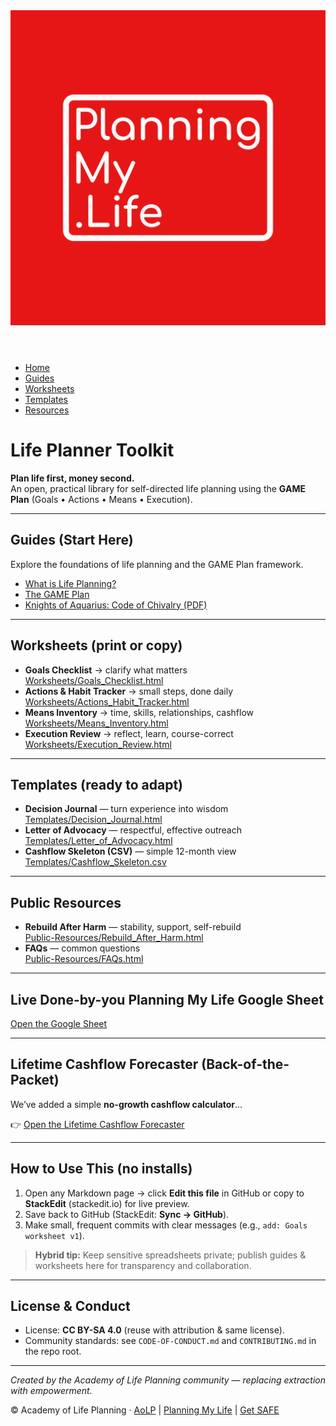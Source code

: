 
<link rel="stylesheet" href="./style.css">

<header>
  <img src="./assets/Original.png" alt="Planning My Life Logo" class="logo">
</header>


<nav>
  <ul>
    <li><a href="./index.html">Home</a></li>
    <li><a href="./Guides/What-is-Life-Planning.html">Guides</a></li>
    <li><a href="./Worksheets/">Worksheets</a></li>
    <li><a href="./Templates/">Templates</a></li>
    <li><a href="./Public-Resources/">Resources</a></li>
  </ul>
</nav>

# Life Planner Toolkit

**Plan life first, money second.**  
An open, practical library for self-directed life planning using the **GAME Plan** (Goals • Actions • Means • Execution).

---

## Guides (Start Here)
Explore the foundations of life planning and the GAME Plan framework.

- [What is Life Planning?](./Guides/What-is-Life-Planning.html)  
- [The GAME Plan](./Guides/The-GAME-Plan.html)  
- [Knights of Aquarius: Code of Chivalry (PDF)](./Guides/Code-of-Chivalry.pdf)


---

## Worksheets (print or copy)
- **Goals Checklist** → clarify what matters  
  [Worksheets/Goals_Checklist.html](./Worksheets/Goals_Checklist.html)
- **Actions & Habit Tracker** → small steps, done daily  
  [Worksheets/Actions_Habit_Tracker.html](./Worksheets/Actions_Habit_Tracker.html)
- **Means Inventory** → time, skills, relationships, cashflow  
  [Worksheets/Means_Inventory.html](./Worksheets/Means_Inventory.html)
- **Execution Review** → reflect, learn, course-correct  
  [Worksheets/Execution_Review.html](./Worksheets/Execution_Review.html)

---

## Templates (ready to adapt)
- **Decision Journal** — turn experience into wisdom  
  [Templates/Decision_Journal.html](./Templates/Decision_Journal.html)
- **Letter of Advocacy** — respectful, effective outreach  
  [Templates/Letter_of_Advocacy.html](./Templates/Letter_of_Advocacy.html)
- **Cashflow Skeleton (CSV)** — simple 12-month view  
  [Templates/Cashflow_Skeleton.csv](./Templates/Cashflow_Skeleton.csv)

---

## Public Resources
- **Rebuild After Harm** — stability, support, self-rebuild  
  [Public-Resources/Rebuild_After_Harm.html](./Public-Resources/Rebuild_After_Harm.html)
- **FAQs** — common questions  
  [Public-Resources/FAQs.html](./Public-Resources/FAQs.html)

---

## Live Done-by-you Planning My Life Google Sheet
[Open the Google Sheet](https://docs.google.com/spreadsheets/d/e/2PACX-1vSpDiQkEKvEX13tdtLqpSlr_C0wSkt1baUWYJuoJswyYmnus15NWyK4nqLmoS6xjRmoUf0lTPGYjOml/pubhtml)

---

## Lifetime Cashflow Forecaster (Back-of-the-Packet)

We’ve added a simple **no-growth cashflow calculator**…

👉 [Open the Lifetime Cashflow Forecaster](calculator-vanilla-v6.html?v=2025-08-26-10)




---

## How to Use This (no installs)
1. Open any Markdown page → click **Edit this file** in GitHub or copy to **StackEdit** (stackedit.io) for live preview.  
2. Save back to GitHub (StackEdit: **Sync → GitHub**).  
3. Make small, frequent commits with clear messages (e.g., `add: Goals worksheet v1`).

> **Hybrid tip:** Keep sensitive spreadsheets private; publish guides & worksheets here for transparency and collaboration.

---

## License & Conduct
- License: **CC BY-SA 4.0** (reuse with attribution & same license).  
- Community standards: see `CODE-OF-CONDUCT.md` and `CONTRIBUTING.md` in the repo root.

---

*Created by the Academy of Life Planning community — replacing extraction with empowerment.*

<footer>
  <p>
    © Academy of Life Planning · 
    <a href="https://www.aolp.info" target="_blank">AoLP</a> |
    <a href="https://www.planningmy.life" target="_blank">Planning My Life</a> |
    <a href="https://www.aolp.info/projects" target="_blank">Get SAFE</a>
  </p>
</footer>


